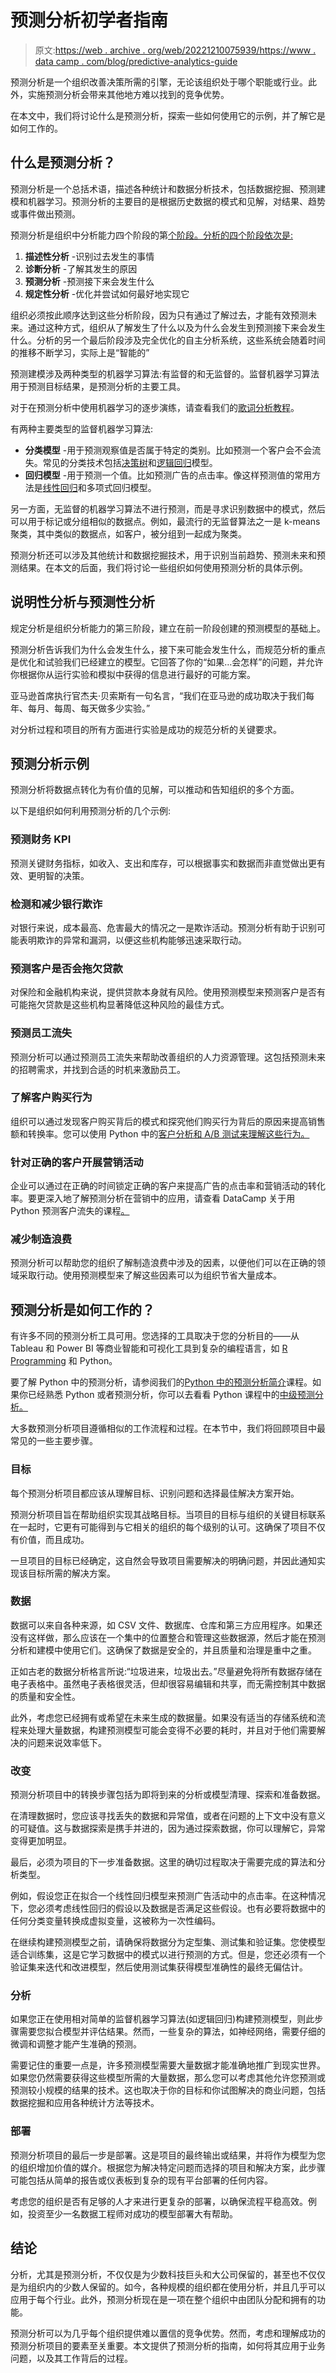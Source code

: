 # 预测分析初学者指南

> 原文:[https://web . archive . org/web/20221210075939/https://www . data camp . com/blog/predictive-analytics-guide](https://web.archive.org/web/20221210075939/https://www.datacamp.com/blog/predictive-analytics-guide)

预测分析是一个组织改善决策所需的引擎，无论该组织处于哪个职能或行业。此外，实施预测分析会带来其他地方难以找到的竞争优势。

在本文中，我们将讨论什么是预测分析，探索一些如何使用它的示例，并了解它是如何工作的。

## 什么是预测分析？

预测分析是一个总括术语，描述各种统计和数据分析技术，包括数据挖掘、预测建模和机器学习。预测分析的主要目的是根据历史数据的模式和见解，对结果、趋势或事件做出预测。

预测分析是组织中分析能力四个阶段的第[个阶段。分析的四个阶段依次是:](https://web.archive.org/web/20230101104836/https://www.datacamp.com/blog/data-demystified-the-four-types-of-analytics)

1.  **描述性分析** -识别过去发生的事情
2.  **诊断分析** -了解其发生的原因
3.  **预测分析** -预测接下来会发生什么
4.  **规定性分析** -优化并尝试如何最好地实现它

组织必须按此顺序达到这些分析阶段，因为只有通过了解过去，才能有效预测未来。通过这种方式，组织从了解发生了什么以及为什么会发生到预测接下来会发生什么。分析的另一个最后阶段涉及完全优化的自主分析系统，这些系统会随着时间的推移不断学习，实际上是“智能的”

预测建模涉及两种类型的机器学习算法:有监督的和无监督的。监督机器学习算法用于预测目标结果，是预测分析的主要工具。

对于在预测分析中使用机器学习的逐步演练，请查看我们的[歌词分析教程](https://web.archive.org/web/20230101104836/https://www.datacamp.com/tutorial/predictive-analytics-machine-learning)。

有两种主要类型的监督机器学习算法:

*   **分类模型** -用于预测观察值是否属于特定的类别。比如预测一个客户会不会流失。常见的分类技术包括[决策树](https://web.archive.org/web/20230101104836/https://www.datacamp.com/tutorial/decision-tree-classification-python)和[逻辑回归](https://web.archive.org/web/20230101104836/https://www.datacamp.com/tutorial/understanding-logistic-regression-python)模型。
*   **回归模型** -用于预测一个值。比如预测广告的点击率。像这样预测值的常用方法是[线性回归](https://web.archive.org/web/20230101104836/https://www.datacamp.com/tutorial/essentials-linear-regression-python)和多项式回归模型。

另一方面，无监督的机器学习算法不进行预测，而是寻求识别数据中的模式，然后可以用于标记或分组相似的数据点。例如，最流行的无监督算法之一是 k-means 聚类，其中类似的数据点，如客户，被分组到一起成为聚类。

预测分析还可以涉及其他统计和数据挖掘技术，用于识别当前趋势、预测未来和预测结果。在本文的后面，我们将讨论一些组织如何使用预测分析的具体示例。

## 说明性分析与预测性分析

规定分析是组织分析能力的第三阶段，建立在前一阶段创建的预测模型的基础上。

预测分析告诉我们为什么会发生什么，接下来可能会发生什么，而规范分析的重点是优化和试验我们已经建立的模型。它回答了你的“如果…会怎样”的问题，并允许你根据你从运行实验和模拟中获得的信息进行最好的可能方案。

亚马逊首席执行官杰夫·贝索斯有一句名言，“我们在亚马逊的成功取决于我们每年、每月、每周、每天做多少实验。”

对分析过程和项目的所有方面进行实验是成功的规范分析的关键要求。

## 预测分析示例

预测分析将数据点转化为有价值的见解，可以推动和告知组织的多个方面。

以下是组织如何利用预测分析的几个示例:

### 预测财务 KPI

预测关键财务指标，如收入、支出和库存，可以根据事实和数据而非直觉做出更有效、更明智的决策。

### 检测和减少银行欺诈

对银行来说，成本最高、危害最大的情况之一是欺诈活动。预测分析有助于识别可能表明欺诈的异常和漏洞，以便这些机构能够迅速采取行动。

### 预测客户是否会拖欠贷款

对保险和金融机构来说，提供贷款本身就有风险。使用预测模型来预测客户是否有可能拖欠贷款是这些机构显著降低这种风险的最佳方式。

### 预测员工流失

预测分析可以通过预测员工流失来帮助改善组织的人力资源管理。这包括预测未来的招聘需求，并找到合适的时机来激励员工。

### 了解客户购买行为

组织可以通过发现客户购买背后的模式和探究他们购买行为背后的原因来提高销售额和转换率。您可以使用 Python 中的[客户分析和 A/B 测试来理解这些行为。](https://web.archive.org/web/20230101104836/https://www.datacamp.com/courses/customer-analytics-and-ab-testing-in-python?hl=GB)

### 针对正确的客户开展营销活动

企业可以通过在正确的时间锁定正确的客户来提高广告的点击率和营销活动的转化率。要更深入地了解预测分析在营销中的应用，请查看 DataCamp 关于用 Python 预测客户流失的课程[。](https://web.archive.org/web/20230101104836/https://www.datacamp.com/courses/marketing-analytics-predicting-customer-churn-in-python?hl=GB)

### 减少制造浪费

预测分析可以帮助您的组织了解制造浪费中涉及的因素，以便他们可以在正确的领域采取行动。使用预测模型来了解这些因素可以为组织节省大量成本。

## 预测分析是如何工作的？

有许多不同的预测分析工具可用。您选择的工具取决于您的分析目的——从 Tableau 和 Power BI 等商业智能和可视化工具到复杂的编程语言，如 [R Programming](https://web.archive.org/web/20230101104836/https://www.datacamp.com/courses/predictive-analytics-using-networked-data-in-r?hl=GB) 和 Python。

要了解 Python 中的预测分析，请参阅我们的[Python 中的预测分析简介](https://web.archive.org/web/20230101104836/https://www.datacamp.com/courses/introduction-to-predictive-analytics-in-python?hl=GB)课程。如果你已经熟悉 Python 或者预测分析，你可以去看看 Python 课程中的[中级预测分析。](https://web.archive.org/web/20230101104836/https://www.datacamp.com/courses/intermediate-predictive-analytics-in-python?hl=GB)

大多数预测分析项目遵循相似的工作流程和过程。在本节中，我们将回顾项目中最常见的一些主要步骤。

### 目标

每个预测分析项目都应该从理解目标、识别问题和选择最佳解决方案开始。

预测分析项目旨在帮助组织实现其战略目标。当项目的目标与组织的关键目标联系在一起时，它更有可能得到与它相关的组织的每个级别的认可。这确保了项目不仅有价值，而且成功。

一旦项目的目标已经确定，这自然会导致项目需要解决的明确问题，并因此通知实现该目标所需的解决方案。

### 数据

数据可以来自各种来源，如 CSV 文件、数据库、仓库和第三方应用程序。如果还没有这样做，那么应该在一个集中的位置整合和管理这些数据源，然后才能在预测分析和建模中使用它们。这确保了数据是安全的，并且质量和治理是重中之重。

正如古老的数据分析格言所说:“垃圾进来，垃圾出去。”尽量避免将所有数据存储在电子表格中。虽然电子表格很灵活，但却很容易编辑和共享，而无需控制其中数据的质量和安全性。

此外，考虑您已经拥有或希望在未来生成的数据量。如果没有适当的存储系统和流程来处理大量数据，构建预测模型可能会变得不必要的耗时，并且对于他们需要解决的问题来说效率低下。

### 改变

预测分析项目中的转换步骤包括为即将到来的分析或模型清理、探索和准备数据。

在清理数据时，您应该寻找丢失的数据和异常值，或者在问题的上下文中没有意义的可疑值。这与数据探索是携手并进的，因为通过探索数据，你可以理解它，异常变得更加明显。

最后，必须为项目的下一步准备数据。这里的确切过程取决于需要完成的算法和分析类型。

例如，假设您正在拟合一个线性回归模型来预测广告活动中的点击率。在这种情况下，您必须考虑线性回归的假设以及数据是否满足这些假设。也有必要将数据中的任何分类变量转换成虚拟变量，这被称为一次性编码。

在继续构建预测模型之前，请确保将数据分为定型集、测试集和验证集。您使模型适合训练集，这是它学习数据中的模式以进行预测的方式。但是，您还必须有一个验证集来迭代和改进模型，然后使用测试集获得模型准确性的最终无偏估计。

### 分析

如果您正在使用相对简单的监督机器学习算法(如逻辑回归)构建预测模型，则此步骤需要您拟合模型并评估结果。然而，一些复杂的算法，如神经网络，需要仔细的微调和调整才能产生准确的预测。

需要记住的重要一点是，许多预测模型需要大量数据才能准确地推广到现实世界。如果您仍然需要获得这些模型所需的大量数据，那么您可以考虑其他允许您预测或预测较小规模的结果的技术。这也取决于你的目标和你试图解决的商业问题，包括数据挖掘和应用各种统计方法等技术。

### 部署

预测分析项目的最后一步是部署。这是项目的最终输出或结果，并将作为模型为您的组织增加价值的媒介。根据您为解决特定问题而选择的项目和解决方案，此步骤可能包括从简单的报告或仪表板到复杂的现有平台部署的任何内容。

考虑您的组织是否有足够的人才来进行更复杂的部署，以确保流程平稳高效。例如，投资至少一名数据工程师对成功的模型部署大有帮助。

## 结论

分析，尤其是预测分析，不仅仅是为少数科技巨头和大公司保留的，甚至也不仅仅是为组织内的少数人保留的。如今，各种规模的组织都在使用分析，并且几乎可以应用于每个行业。此外，预测分析现在是一项在整个组织中由团队分配和拥有的功能。

预测分析可以为几乎每个组织提供难以置信的竞争优势。然而，考虑和理解成功的预测分析项目的要素至关重要。本文提供了预测分析的指南，如何将其应用于业务问题，以及其工作背后的过程。